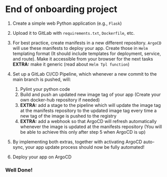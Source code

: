 
# End of onboarding project

 1.  Create a simple web Python application (e.g., `Flask`)
 2.  Upload it to GitLab with `requirements.txt`, `Dockerfile`, etc.
 3.  For best practice, create manifests in a new different repository. `ArgoCD` will use these manifests to deploy your app. Create those in `Helm` templating format
(It should include templates for deployment, service, and route). 
Make it accessible from your browser for the next tasks
**EXTRA:** make it generic (read about `Helm Tpl function`)

 4.  Set up a GitLab CI/CD Pipeline, which whenever a new commit to the main branch is pushed, will:

	 1. Pylint your python code
	 2. Build and push an updated new image tag of your app (Create your own docker-hub repository if needed)
	 3. **EXTRA:** add a stage to the pipeline which will update the image tag at the manifests repository to the updated image tag every time a new tag of the image is pushed to the registry
	 4. **EXTRA:** add a webhook so that ArgoCD will refresh automatically whenever the image is updated at the manifests repository (You will be able to achieve this only after step 5 when ArgoCD is up)

5.  By implementing both extras, together with activating ArgoCD auto-sync, your app update process should now be fully automated!

6.  Deploy your app on ArgoCD
    
### Well Done!
